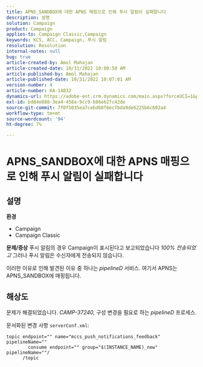 ```yaml
---
title: APNS_SANDBOX에 대한 APNS 매핑으로 인해 푸시 알림이 실패합니다
description: 설명
solution: Campaign
product: Campaign
applies-to: Campaign Classic,Campaign
keywords: KCS, ACC, Campaign, 푸시 알림
resolution: Resolution
internal-notes: null
bug: true
article-created-by: Amol Mahajan
article-created-date: 10/31/2022 10:00:50 AM
article-published-by: Amol Mahajan
article-published-date: 10/31/2022 10:07:01 AM
version-number: 4
article-number: KA-14832
dynamics-url: https://adobe-ent.crm.dynamics.com/main.aspx?forceUCI=1&pagetype=entityrecord&etn=knowledgearticle&id=858fafe5-0259-ed11-9561-6045bd006079
exl-id: bd84e888-3ea4-458a-9cc9-b86e62fc42de
source-git-commit: 7f0f5035ea7cebd60f6ec7bda9de6225b6c602a4
workflow-type: tm+mt
source-wordcount: '94'
ht-degree: 7%

---
```


# APNS_SANDBOX에 대한 APNS 매핑으로 인해 푸시 알림이 실패합니다

## 설명

<b>환경</b>
- Campaign
- Campaign Classic



<b>문제/증상</b>
푸시 알림의 경우 Campaign이 표시된다고 보고되었습니다 *100% 전송되었고* 그러나 푸시 알림은 수신자에게 전송되지 않습니다.

이러한 이유로 인해 발견된 이유 중 하나는 *pipelineD* 서비스. 여기서 APNS는 APNS_SANDBOX에 매핑됩니다.


## 해상도


문제가 해결되었습니다. *CAMP-37240,* 구성 변경을 필요로 하는 *pipelineD* 프로세스.

문서화된 변경 사항 `serverConf.xml`:


```
topic endpoint="" name="mccs_push_notifications_feedback" pipelineName=""
        consume endpoint="" group="$(INSTANCE_NAME)_new" pipelineName=""/
      /topic
```
